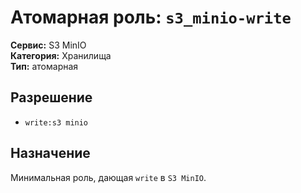 # Атомарная роль: `s3_minio-write`

**Сервис:** S3 MinIO  
**Категория:** Хранилища  
**Тип:** атомарная

## Разрешение
- `write:s3 minio`

## Назначение
Минимальная роль, дающая `write` в `S3 MinIO`.
